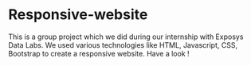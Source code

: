 # Responsive-website
This is a group project which we did during our internship with Exposys Data Labs. We used various technologies like HTML, Javascript, CSS, Bootstrap to create a responsive website. Have a look !
